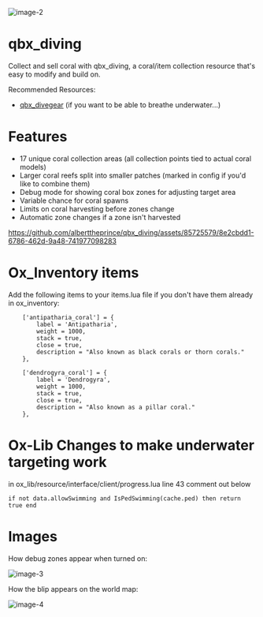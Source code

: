![image-2](https://github.com/Qbox-project/qbx_diving/assets/3579092/7619ca8c-ba4e-4c55-a5ba-7d889473934e)

# qbx_diving

Collect and sell coral with qbx_diving, a coral/item collection resource that's easy to modify and build on.

Recommended Resources:
- [qbx_divegear](https://github.com/Qbox-project/qbx_divegear) (if you want to be able to breathe underwater...)

# Features

- 17 unique coral collection areas (all collection points tied to actual coral models)
- Larger coral reefs split into smaller patches (marked in config if you'd like to combine them)
- Debug mode for showing coral box zones for adjusting target area
- Variable chance for coral spawns
- Limits on coral harvesting before zones change
- Automatic zone changes if a zone isn't harvested

https://github.com/alberttheprince/qbx_diving/assets/85725579/8e2cbdd1-6786-462d-9a48-741977098283

# Ox_Inventory items

Add the following items to your items.lua file if you don't have them already in ox_inventory:

```
    ['antipatharia_coral'] = {
        label = 'Antipatharia',
        weight = 1000,
        stack = true,
        close = true,
        description = "Also known as black corals or thorn corals."
    },

    ['dendrogyra_coral'] = {
        label = 'Dendrogyra',
        weight = 1000,
        stack = true,
        close = true,
        description = "Also known as a pillar coral."
    },
```
# Ox-Lib Changes to make underwater targeting work

in ox_lib/resource/interface/client/progress.lua line 43 comment out below

`if not data.allowSwimming and IsPedSwimming(cache.ped) then return true end`

# Images

How debug zones appear when turned on:

![image-3](https://github.com/Qbox-project/qbx_diving/assets/3579092/2189e9ed-367a-4d88-9850-a5e80c152955)

How the blip appears on the world map:

![image-4](https://github.com/Qbox-project/qbx_diving/assets/3579092/b7fc3ccc-b694-4cfb-9b89-35964f1102f2)
